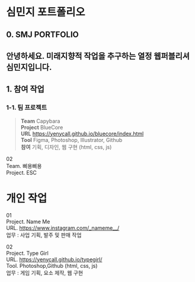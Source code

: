 # 심민지 포트폴리오
## 0. SMJ PORTFOLIO
안녕하세요. 미래지향적 작업을 추구하는 열정 웹퍼블리셔 심민지입니다.
--

## 1. 참여 작업
### 1-1. 팀 프로젝트

> **Team** Capybara   
> **Project** BlueCore   
> **URL** <https://yenycall.github.io/bluecore/index.html>   
> **Tool**  Figma, Photoshop, Illustrator, Github    
> **참여**  기획, 디자인, 웹 구현 (html, css, js)

02 <br>
Team. 삐용삐용 <br>
Project. ESC 

# 개인 작업

01 <br>
Project. Name Me <br>
URL. https://www.instagram.com/_nameme__/ <br>
업무 : 사업 기획, 발주 및 판매 작업

02 <br>
Project. Type Girl <br>
URL. https://yenycall.github.io/typegirl/ <br>
Tool. Photoshop,Github (html, css, js) <br>
업무 : 게임 기획, 요소 제작, 웹 구현
